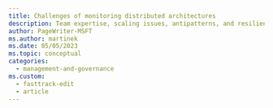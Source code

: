 ```yaml
---
title: Challenges of monitoring distributed architectures
description: Team expertise, scaling issues, antipatterns, and resiliency tracking issues when monitoring for performance efficiency
author: PageWriter-MSFT
ms.author: martinek
ms.date: 05/05/2023
ms.topic: conceptual
categories:
  - management-and-governance
ms.custom:
  - fasttrack-edit
  - article
---
```

